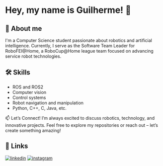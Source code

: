 
# Hey, my name is Guilherme! 👋


## 🚀 About me
I'm a Computer Science student passionate about robotics and artificial intelligence. Currently, I serve as the Software Team Leader for RoboFEI@Home, a RoboCup@Home league team focused on advancing service robot technologies.


## 🛠 Skills
- ROS and ROS2
- Computer vision
- Control systems
- Robot navigation and manipulation
- Python, C++, C, Java, etc.

📫 Let’s Connect! I’m always excited to discuss robotics, technology, and innovative projects. Feel free to explore my repositories or reach out – let’s create something amazing!  
## 🔗 Links
[![linkedin](https://img.shields.io/badge/linkedin-0A66C2?style=for-the-badge&logo=linkedin&logoColor=white)](https://www.linkedin.com/in/guilherme-escudeiro-658478278//)
[![instagram](https://img.shields.io/badge/instagram-1DA1F2?style=for-the-badge&logo=instagram&logoColor=white)](https://www.instagram.com/gescudeiro_/)

